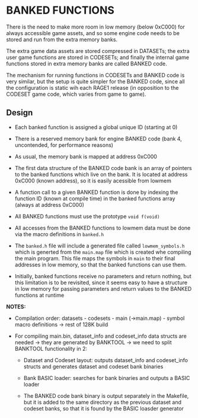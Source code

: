 # BANKED FUNCTIONS

There is the need to make more room in low memory (below 0xC000) for always
accessible game assets, and so some engine code needs to be stored and run
from the extra memory banks.

The extra game data assets are stored compressed in DATASETs; the extra user
game functions are stored in CODESETs; and finally the internal game
functions stored in extra memory banks are called BANKED code.

The mechanism for running functions in CODESETs and BANKED code is very
similar, but the setup is quite simpler for the BANKED code, since all the
configuration is static wih each RAGE1 release (in opposition to the CODESET
game code, which varies from game to game).

## Design

- Each banked function is assigned a global unique ID (starting at 0)

- There is a reserved memory bank for engine BANKED code (bank 4,
  uncontended, for performance reasons)

- As usual, the memory bank is mapped at address 0xC000

- The first data structure of the BANKED code bank is an array of pointers
  to the banked functions which live on the bank. It is located at address
  0xC000 (known address), so it is easily acessible from lowmem

- A function call to a given BANKED function is done by indexing the
  function ID (known at compile time) in the banked functions array (always
  at address 0xC000)

- All BANKED functions must use the prototype `void f(void)`

- All accesses from the BANKED functions to lowmem data must be done via the
  macro definitions in `banked.h`

- The `banked.h` file will include a generated file called
  `lowmem_symbols.h` which is generted from the `main.map` file which is
  created whe compiling the main program. This file maps the symbols in
  `main` to their final addresses in low memory, so that the banked
  functions can use them.

- Initially, banked functions receive no parameters and return nothing, but
  this limitation is to be revisited, since it seems easy to have a
  structure in low memory for passing parameters and return values to the
  BANKED functions at runtime

**NOTES:**

- Compilation order: datasets - codesets - main (->main.map) - symbol macro
  definitions -> rest of 128K build

- For compiling main.bin, dataset_info and codeset_info data structs are
  needed -> they are generated by BANKTOOL -> we need to split BANKTOOL
  functionality in 2:

  - Dataset and Codeset layout: outputs dataset_info and codeset_info
    structs and generates dataset and codeset bank binaries

  - Bank BASIC loader: searches for bank binaries and outputs a BASIC
    loader

  - The BANKED code bank binary is output separately in the Makefile, but it
    is added to the same directory as the previous dataset and codeset
    banks, so that it is found by the BASIC loasder generator
